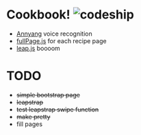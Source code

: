 Cookbook! ![codeship](https://www.codeship.io/projects/4e70f1b0-990d-0131-fb57-5670ddce16b6/status)
=========

- [Annyang](https://github.com/TalAter/annyang) voice recognition
- [fullPage.js](https://github.com/alvarotrigo/fullPage.js) for each recipe page
- [leap.js](https://github.com/leapmotion/leapjs) boooom

TODO
====
- ~~simple bootstrap page~~
- ~~leapstrap~~
- ~~test leapstrap swipe function~~
- ~~make pretty~~
- fill pages

